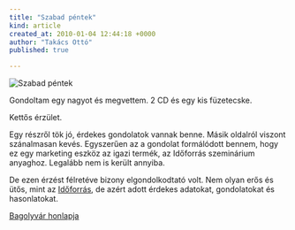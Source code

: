 ```yaml
---
title: "Szabad péntek"
kind: article
created_at: 2010-01-04 12:44:18 +0000
author: "Takács Ottó"
published: true

---
```

![Szabad péntek](/sites/default/files/szabadpentek_0.jpg)

Gondoltam egy nagyot és megvettem. 2 CD és egy kis füzetecske.

Kettős érzület.

Egy részről tök jó, érdekes gondolatok vannak benne. Másik oldalról viszont szánalmasan kevés. Egyszerűen az a gondolat formálódott bennem, hogy ez egy marketing eszköz az igazi termék, az Időforrás szeminárium anyaghoz. Legalább nem is került annyiba.

De ezen érzést félretéve bizony elgondolkodtató volt. Nem olyan erős és ütős, mint az [Időforrás](/review/idoforras-doubravszky-gyorgy), de azért adott érdekes adatokat, gondolatokat és hasonlatokat.

[Bagolyvár honlapja](http://www.bagolyvar.hu/webshop/product/szabad-pentek-onmenedzseles-az-informacios-korban,000329.html)

<div class='old-comments'></div>